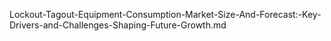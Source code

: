 Lockout-Tagout-Equipment-Consumption-Market-Size-And-Forecast:-Key-Drivers-and-Challenges-Shaping-Future-Growth.md
